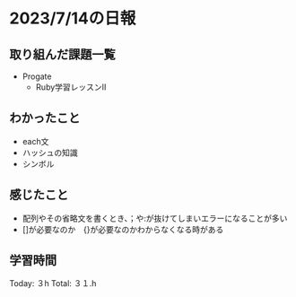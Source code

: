 # 2023/7/14の日報
## 取り組んだ課題一覧
* Progate
   * Ruby学習レッスンⅡ
## わかったこと
* each文
* ハッシュの知識
* シンボル
## 感じたこと
* 配列やその省略文を書くとき、；や:が抜けてしまいエラーになることが多い
* []が必要なのか　{}が必要なのかわからなくなる時がある
  
## 学習時間
Today: ３h
Total: ３１.h
